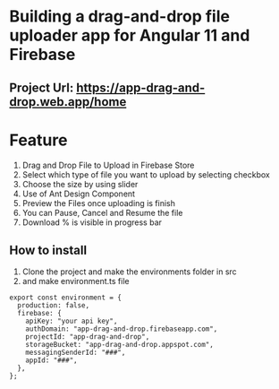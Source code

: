 # Building a drag-and-drop file uploader app for Angular 11 and Firebase
## Project Url: https://app-drag-and-drop.web.app/home

# Feature
1. Drag and Drop File to Upload in Firebase Store
2. Select which type of file you want to upload by selecting checkbox
3. Choose the size by using slider
4. Use of Ant Design Component
5. Preview the Files once uploading is finish
6. You can Pause, Cancel and Resume the file
7. Download % is visible in progress bar

## How to install
1. Clone the project and make the environments folder in src
2. and make environment.ts file

```
export const environment = {
  production: false,
  firebase: {
    apiKey: "your api key",
    authDomain: "app-drag-and-drop.firebaseapp.com",
    projectId: "app-drag-and-drop",
    storageBucket: "app-drag-and-drop.appspot.com",
    messagingSenderId: "###",
    appId: "###",
  },
};
